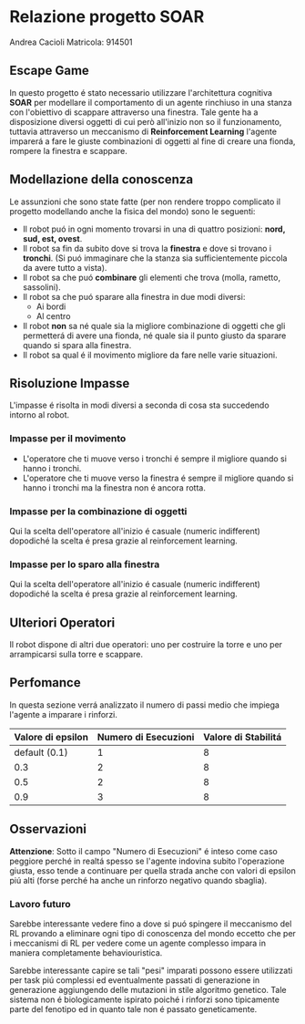# Relazione progetto SOAR

Andrea Cacioli
Matricola: 914501

## Escape Game

In questo progetto é stato necessario utilizzare l'architettura cognitiva **SOAR** per modellare il comportamento di un agente rinchiuso in una stanza con l'obiettivo di scappare attraverso una finestra. Tale gente ha a disposizione  diversi oggetti di cui però all'inizio non so il funzionamento, tuttavia attraverso un meccanismo di **Reinforcement Learning** l'agente imparerá a fare le giuste combinazioni di oggetti al fine di creare una fionda, rompere la finestra e scappare.

## Modellazione della conoscenza

Le assunzioni che sono state fatte (per non rendere troppo complicato il progetto modellando anche la fisica del mondo) sono le seguenti:

- Il robot puó in ogni momento trovarsi in una di quattro posizioni: **nord, sud, est, ovest**.
- Il robot sa fin da subito dove si trova la **finestra** e dove si trovano i **tronchi**. (Si puó immaginare che la stanza sia sufficientemente piccola da avere tutto a vista).
- Il robot sa che puó **combinare** gli elementi che trova (molla, rametto, sassolini).
- Il robot sa che puó sparare alla finestra in due modi diversi:
  - Ai bordi
  - Al centro
- Il robot **non** sa né quale sia la migliore combinazione di oggetti che gli permetterá di avere una fionda, né quale sia il punto giusto da sparare quando si spara alla finestra.
- Il robot sa qual é il movimento migliore da fare nelle varie situazioni.

## Risoluzione Impasse

L'impasse é risolta in modi diversi a seconda di cosa sta succedendo intorno al robot.

### Impasse per il movimento

- L'operatore che ti muove verso i tronchi é sempre il migliore quando si hanno i tronchi.
- L'operatore che ti muove verso la finestra é sempre il migliore quando si hanno i tronchi ma la finestra non é ancora rotta.

### Impasse per la combinazione di oggetti

Qui la scelta dell'operatore all'inizio é casuale (numeric indifferent) dopodiché la scelta é presa grazie al reinforcement learning.

### Impasse per lo sparo alla finestra

Qui la scelta dell'operatore all'inizio é casuale (numeric indifferent) dopodiché la scelta é presa grazie al reinforcement learning.

## Ulteriori Operatori

Il robot dispone di altri due operatori: uno per costruire la torre e uno per arrampicarsi sulla torre e scappare.

## Perfomance

In questa sezione verrá analizzato il numero di passi medio che impiega l'agente a imparare i rinforzi.

| Valore di epsilon | Numero di Esecuzioni | Valore di Stabilitá |
| ----------------- | -------------------- | ------------------- |
| default (0.1)     | 1                    | 8                   |
| 0.3               | 2                    | 8                   |
| 0.5               | 2                    | 8                   |
| 0.9               | 3                    | 8                   |

## Osservazioni

**Attenzione**: Sotto il campo "Numero di Esecuzioni" é inteso come caso peggiore perché in realtá spesso se l'agente indovina subito l'operazione giusta, esso tende a continuare per quella strada anche con valori di epsilon piú alti (forse perché ha anche un rinforzo negativo quando sbaglia).

### Lavoro futuro

Sarebbe interessante vedere fino a dove si puó spingere il meccanismo del RL provando a eliminare ogni tipo di conoscenza del mondo eccetto che per i meccanismi di RL per vedere come un agente complesso impara in maniera completamente behaviouristica.

Sarebbe interessante capire se tali "pesi" imparati possono essere utilizzati per task piú complessi ed eventualmente passati di generazione in generazione aggiungendo delle mutazioni in stile algoritmo genetico.
Tale sistema non é biologicamente ispirato poiché i rinforzi sono tipicamente parte del fenotipo ed in quanto tale non é passato geneticamente.
